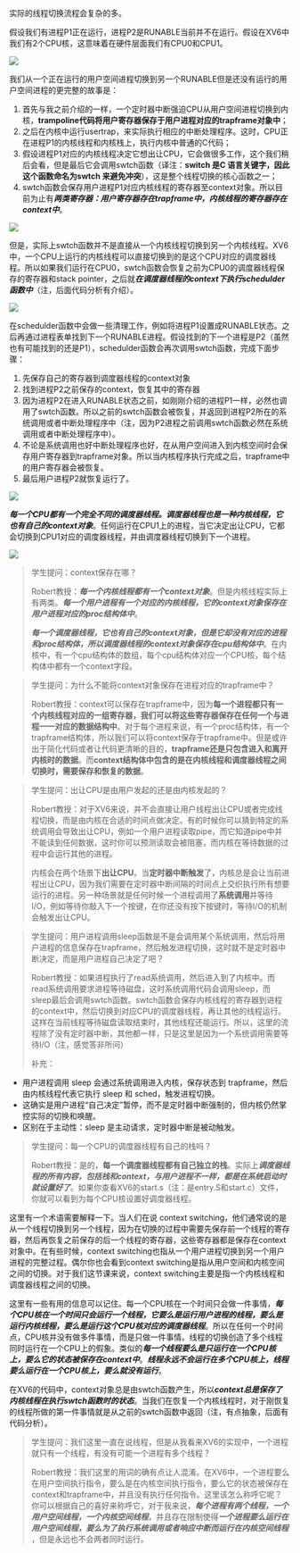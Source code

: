 实际的线程切换流程会复杂的多。

假设我们有进程P1正在运行，进程P2是RUNABLE当前并不在运行。假设在XV6中我们有2个CPU核，这意味着在硬件层面我们有CPU0和CPU1。

[![](https://github.com/huihongxiao/MIT6.S081/raw/master/.gitbook/assets/image%20(692).png)](https://github.com/huihongxiao/MIT6.S081/blob/master/.gitbook/assets/image%20\(692\).png)

我们从一个正在运行的用户空间进程切换到另一个RUNABLE但是还没有运行的用户空间进程的更完整的故事是：

1. 首先与我之前介绍的一样，一个定时器中断强迫CPU从用户空间进程切换到内核，**trampoline代码将用户寄存器保存于用户进程对应的trapframe对象中**；
2. 之后在内核中运行usertrap，来实际执行相应的中断处理程序。这时，CPU正在进程P1的内核线程和内核栈上，执行内核中普通的C代码；
3. 假设进程P1对应的内核线程决定它想出让CPU，它会做很多工作，这个我们稍后会看，但是最后它会调用swtch函数（译注：**switch 是C 语言关键字，因此这个函数命名为swtch 来避免冲突**），这是整个线程切换的核心函数之一；
4. swtch函数会保存用户进程P1对应内核线程的寄存器至context对象。所以目前为止有***两类寄存器：用户寄存器存在trapframe中，内核线程的寄存器存在context中***。

[![](https://github.com/huihongxiao/MIT6.S081/raw/master/.gitbook/assets/image%20(799).png)](https://github.com/huihongxiao/MIT6.S081/blob/master/.gitbook/assets/image%20\(799\).png)

但是，实际上swtch函数并不是直接从一个内核线程切换到另一个内核线程。XV6中，一个CPU上运行的内核线程可以直接切换到的是这个CPU对应的调度器线程。所以如果我们运行在CPU0，swtch函数会恢复之前为CPU0的调度器线程保存的寄存器和stack pointer，之后就***在调度器线程的context下执行schedulder函数中***（注，后面代码分析有介绍）。

[![](https://github.com/huihongxiao/MIT6.S081/raw/master/.gitbook/assets/image%20(759).png)](https://github.com/huihongxiao/MIT6.S081/blob/master/.gitbook/assets/image%20\(759\).png)

在schedulder函数中会做一些清理工作，例如将进程P1设置成RUNABLE状态。之后再通过进程表单找到下一个RUNABLE进程。假设找到的下一个进程是P2（虽然也有可能找到的还是P1），schedulder函数会再次调用swtch函数，完成下面步骤：

1. 先保存自己的寄存器到调度器线程的context对象
2. 找到进程P2之前保存的context，恢复其中的寄存器
3. 因为进程P2在进入RUNABLE状态之前，如刚刚介绍的进程P1一样，必然也调用了swtch函数。所以之前的swtch函数会被恢复，并返回到进程P2所在的系统调用或者中断处理程序中（注，因为P2进程之前调用swtch函数必然在系统调用或者中断处理程序中）。
4. 不论是系统调用也好中断处理程序也好，在从用户空间进入到内核空间时会保存用户寄存器到trapframe对象。所以当内核程序执行完成之后，trapframe中的用户寄存器会被恢复。
5. 最后用户进程P2就恢复运行了。

[![](https://github.com/huihongxiao/MIT6.S081/raw/master/.gitbook/assets/image%20(765).png)](https://github.com/huihongxiao/MIT6.S081/blob/master/.gitbook/assets/image%20\(765\).png)

***每一个CPU都有一个完全不同的调度器线程。调度器线程也是一种内核线程，它也有自己的context对象***。任何运行在CPU1上的进程，当它决定出让CPU，它都会切换到CPU1对应的调度器线程，并由调度器线程切换到下一个进程。

[![](https://github.com/huihongxiao/MIT6.S081/raw/master/.gitbook/assets/image%20(747).png)](https://github.com/huihongxiao/MIT6.S081/blob/master/.gitbook/assets/image%20\(747\).png)

> 学生提问：context保存在哪？
> 
> Robert教授：***每一个内核线程都有一个context对象***。但是内核线程实际上有两类。***每一个用户进程有一个对应的内核线程，它的context对象保存在用户进程对应的proc结构体中***。
> 
> ***每一个调度器线程，它也有自己的context对象，但是它却没有对应的进程和proc结构体，所以调度器线程的context对象保存在cpu结构体中***。在内核中，有一个cpu结构体的数组，每个cpu结构体对应一个CPU核，每个结构体中都有一个context字段。


> 学生提问：为什么不能将context对象保存在进程对应的trapframe中？
> 
> Robert教授：context可以保存在trapframe中，因为**每一个进程都只有一个内核线程对应的一组寄存器，我们可以将这些寄存器保存在任何一个与进程一一对应的数据结构中**。对于每个进程来说，有一个proc结构体，有一个trapframe结构体，所以我们可以将context保存于trapframe中。但是或许出于简化代码或者让代码更清晰的目的，**trapframe还是只包含进入和离开内核时的数据**。而**context结构体中包含的是在内核线程和调度器线程之间切换时，需要保存和恢复的数据**。


> 学生提问：出让CPU是由用户发起的还是由内核发起的？
> 
> Robert教授：对于XV6来说，并不会直接让用户线程出让CPU或者完成线程切换，而是由内核在合适的时间点做决定。有的时候你可以猜到特定的系统调用会导致出让CPU，例如一个用户进程读取pipe，而它知道pipe中并不能读到任何数据，这时你可以预测读取会被阻塞，而内核在等待数据的过程中会运行其他的进程。
> 
> 内核会在两个场景下**出让CPU**。当**定时器中断触发**了，内核总是会让当前进程出让CPU，因为我们需要在定时器中断间隔的时间点上交织执行所有想要运行的进程。另一种场景就是任何时候一个进程调用了**系统调用**并等待I/O，例如等待你敲入下一个按键，在你还没有按下按键时，等待I/O的机制会触发出让CPU。


> 学生提问：用户进程调用sleep函数是不是会调用某个系统调用，然后将用户进程的信息保存在trapframe，然后触发进程切换，这时就不是定时器中断决定，而是用户进程自己决定了吧？
> 
> Robert教授：如果进程执行了read系统调用，然后进入到了内核中。而read系统调用要求进程等待磁盘，这时系统调用代码会调用sleep，而sleep最后会调用swtch函数。swtch函数会保存内核线程的寄存器到进程的context中，然后切换到对应CPU的调度器线程，再让其他的线程运行。这样在当前线程等待磁盘读取结束时，其他线程还能运行。所以，这里的流程除了没有定时器中断，其他都一样，只是这里是因为一个系统调用需要等待I/O（注，感觉答非所问）
> 
> 补充：
- 用户进程调用 sleep 会通过系统调用进入内核，保存状态到 trapframe，然后由内核线程代表它执行 sleep 和 sched，触发进程切换。
- 这确实是用户进程“自己决定”暂停，而不是定时器中断强制的，但内核仍然掌控实际的切换和唤醒。
- 区别在于主动性：sleep 是主动请求，定时器中断是被动触发。


> 学生提问：每一个CPU的调度器线程有自己的栈吗？
> 
> Robert教授：是的，**每一个调度器线程都有自己独立的栈**。实际上***调度器线程的所有内容，包括栈和context，与用户进程不一样，都是在系统启动时就设置好了***。如果你查看XV6的start.s（注：是entry.S和start.c）文件，你就可以看到为每个CPU核设置好调度器线程。

这里有一个术语需要解释一下。当人们在说 context switching，他们通常说的是从一个线程切换到另一个线程，因为在切换的过程中需要先保存前一个线程的寄存器，然后再恢复之前保存的后一个线程的寄存器，这些寄存器都是保存在context对象中。在有些时候，context switching也指从一个用户进程切换到另一个用户进程的完整过程。偶尔你也会看到context switching是指从用户空间和内核空间之间的切换。对于我们这节课来说，context switching主要是指一个内核线程和调度器线程之间的切换。

这里有一些有用的信息可以记住。每一个CPU核在一个时间只会做一件事情，***每个CPU核在一个时间只会运行一个线程，它要么是运行用户进程的线程，要么是运行内核线程，要么是运行这个CPU核对应的调度器线程***。所以在任何一个时间点，CPU核并没有做多件事情，而是只做一件事情。线程的切换创造了多个线程同时运行在一个CPU上的假象。类似的***每一个线程要么是只运行在一个CPU核上，要么它的状态被保存在context中***。***线程永远不会运行在多个CPU核上，线程要么运行在一个CPU核上，要么就没有运行***。

在XV6的代码中，context对象总是由swtch函数产生，所以***context总是保存了内核线程在执行swtch函数时的状态***。当我们在恢复一个内核线程时，对于刚恢复的线程所做的第一件事情就是从之前的swtch函数中返回（注，有点抽象，后面有代码分析）。

> 学生提问：我们这里一直在说线程，但是从我看来XV6的实现中，一个进程就只有一个线程，有没有可能一个进程有多个线程？
> 
> Robert教授：我们这里的用词的确有点让人混淆。在XV6中，一个进程要么在用户空间执行指令，要么是在内核空间执行指令，要么它的状态被保存在context和trapframe中，并且没有执行任何指令。这里该怎么称呼它呢？你可以根据自己的喜好来称呼它，对于我来说，***每个进程有两个线程，一个用户空间线程，一个内核空间线程***，并且存在限制使得***一个进程要么运行在用户空间线程，要么为了执行系统调用或者响应中断而运行在内核空间线程*** ，但是永远也不会两者同时运行。